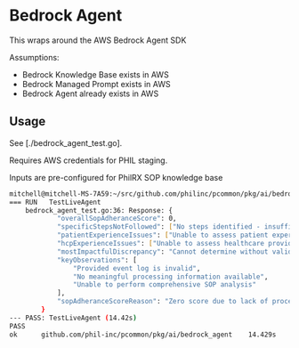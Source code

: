 # Bedrock Agent

This wraps around the AWS Bedrock Agent SDK

Assumptions:

- Bedrock Knowledge Base exists in AWS
- Bedrock Managed Prompt exists in AWS
- Bedrock Agent already exists in AWS

## Usage

See [./bedrock_agent_test.go].

Requires AWS credentials for PHIL staging.

Inputs are pre-configured for PhilRX SOP knowledge base

```bash
mitchell@mitchell-MS-7A59:~/src/github.com/philinc/pcommon/pkg/ai/bedrock_agent$ go test . -v
=== RUN   TestLiveAgent
    bedrock_agent_test.go:36: Response: {
            "overallSopAdheranceScore": 0,
            "specificStepsNotFollowed": ["No steps identified - insufficient event log data"],
            "patientExperienceIssues": ["Unable to assess patient experience"],
            "hcpExperienceIssues": ["Unable to assess healthcare provider experience"],
            "mostImpactfulDiscrepancy": "Cannot determine without valid event log",
            "keyObservations": [
                "Provided event log is invalid",
                "No meaningful processing information available",
                "Unable to perform comprehensive SOP analysis"
            ],
            "sopAdheranceScoreReason": "Zero score due to lack of processable event log data"
        }
--- PASS: TestLiveAgent (14.42s)
PASS
ok  	github.com/phil-inc/pcommon/pkg/ai/bedrock_agent	14.429s

```
